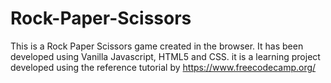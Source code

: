 # Rock-Paper-Scissors
This is a Rock Paper Scissors game created in the browser.
It has been developed using Vanilla Javascript, HTML5 and CSS.
it is a learning project developed using the reference tutorial by https://www.freecodecamp.org/
